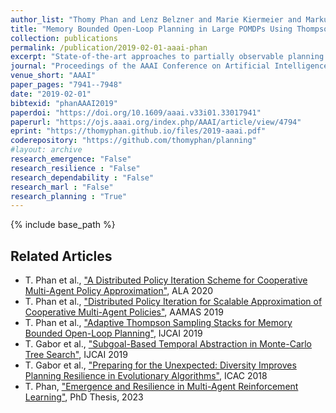 ```yaml
---
author_list: "Thomy Phan and Lenz Belzner and Marie Kiermeier and Markus Friedrich and Kyrill Schmid and Claudia Linnhoff-Popien"
title: "Memory Bounded Open-Loop Planning in Large POMDPs Using Thompson Sampling"
collection: publications
permalink: /publication/2019-02-01-aaai-phan
excerpt: "State-of-the-art approaches to partially observable planning like POMCP are based on stochastic tree search. While these approaches are computationally efficient, they may still construct search trees of considerable size, which could limit the performance due to restricted memory resources. In this paper, we propose Partially Observable Stacked Thompson Sampling (POSTS), a memory bounded approach to openloop planning in large POMDPs, which optimizes a fixed size stack of Thompson Sampling bandits. We empirically evaluate POSTS in four large benchmark problems and compare its performance with different tree-based approaches. We show that POSTS achieves competitive performance compared to tree-based open-loop planning and offers a performance memory tradeoff, making it suitable for partially observable planning with highly restricted computational and memory resources."
journal: "Proceedings of the AAAI Conference on Artificial Intelligence"
venue_short: "AAAI"
paper_pages: "7941--7948"
date: "2019-02-01"
bibtexid: "phanAAAI2019"
paperdoi: "https://doi.org/10.1609/aaai.v33i01.33017941"
paperurl: "https://ojs.aaai.org/index.php/AAAI/article/view/4794"
eprint: "https://thomyphan.github.io/files/2019-aaai.pdf"
coderepository: "https://github.com/thomyphan/planning"
#layout: archive
research_emergence: "False"
research_resilience : "False"
research_dependability : "False"
research_marl : "False"
research_planning : "True"
---
```


{% include base_path %}

## Related Articles
- T. Phan et al., ["A Distributed Policy Iteration Scheme for Cooperative Multi-Agent Policy Approximation"](https://thomyphan.github.io/publication/2020-05-01-ala-phan), ALA 2020
- T. Phan et al., ["Distributed Policy Iteration for Scalable Approximation of Cooperative Multi-Agent Policies"](https://thomyphan.github.io/publication/2019-05-01-aamas-phan), AAMAS 2019
- T. Phan et al., ["Adaptive Thompson Sampling Stacks for Memory Bounded Open-Loop Planning"](https://thomyphan.github.io/publication/2019-08-01-ijcai-phan), IJCAI 2019
- T. Gabor et al., ["Subgoal-Based Temporal Abstraction in Monte-Carlo Tree Search"](https://thomyphan.github.io/publication/2019-08-01-ijcai-gabor), IJCAI 2019
- T. Gabor et al., ["Preparing for the Unexpected: Diversity Improves Planning Resilience in Evolutionary Algorithms"](https://thomyphan.github.io/publication/2018-09-01-icac-gabor), ICAC 2018
- T. Phan, ["Emergence and Resilience in Multi-Agent Reinforcement Learning"](https://thomyphan.github.io/publication/2023-06-26-phd-thesis-phan), PhD Thesis, 2023